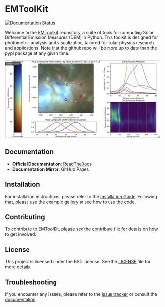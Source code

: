 # EMToolKit

[![Documentation Status](https://readthedocs.org/projects/emtoolkit/badge/?version=latest)](https://emtoolkit.readthedocs.io/en/latest/?badge=latest)

Welcome to the [EMToolKit](https://github.com/jeplowman/EMToolKit) repository, a suite of tools for computing Solar Differential Emission Measures (DEM) in Python. This toolkit is designed for photometric analysis and visualization, tailored for solar physics research and applications. Note that the github repo will be more up to date than the pypi package at any given time.

![Dashboard Preview](https://raw.githubusercontent.com/jeplowman/EMToolKit/refs/heads/main/dashboard.png)


## Documentation
- **Official Documentation**: [ReadTheDocs](https://emtoolkit.readthedocs.io/en/latest/?badge=latest)
- **Documentation Mirror**: [GitHub Pages](https://jeplowman.github.io/EMToolKit/)

## Installation
For installation instructions, please refer to the [Installation Guide](https://github.com/jeplowman/EMToolKit/blob/6d91fd672b34810401679ccdc975a88937b4abf8/INSTALL.md). Following that, please use the [example gallery](https://github.com/jeplowman/EMToolKit/blob/8fdc8a59abfb24471770a02a5cd71d9c7bbfd379/docs/source/examples/GALLERY_HEADER.rst) to
see how to use the code.

## Contributing
To contribute to EMToolKit, please see the [contribute](https://github.com/jeplowman/EMToolKit/blob/6d91fd672b34810401679ccdc975a88937b4abf8/CONTRIBUTE.md) file for details on how to get involved.

## License
This project is licensed under the BSD License. See the [LICENSE](https://github.com/jeplowman/EMToolKit/blob/31adb5eb768ff6001b26f991981daac5c819fd19/LICENSE) file for more details.

## Troubleshooting
If you encounter any issues, please refer to the [issue tracker](https://github.com/jeplowman/EMToolKit/issues) or consult the [documentation](https://emtoolkit.readthedocs.io/en/latest/?badge=latest).
